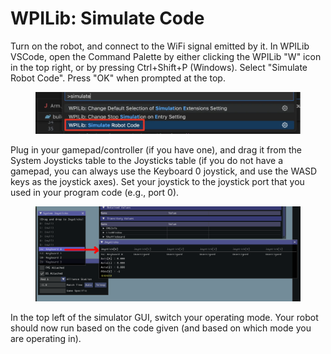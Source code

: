 # WPILib: Simulate Code

Turn on the robot, and connect to the WiFi signal emitted by it.  In WPILib VSCode, open the Command Palette by either clicking the WPILib "W" icon in the top right, or by pressing Ctrl+Shift+P (Windows).  Select "Simulate Robot Code".  Press "OK" when prompted at the top.

<figure><img src="../../.gitbook/assets/wpilib-simulate-robot-code-cmd-palette.png" alt=""><figcaption></figcaption></figure>

Plug in your gamepad/controller (if you have one), and drag it from the System Joysticks table to the Joysticks table (if you do not have a gamepad, you can always use the Keyboard 0 joystick, and use the WASD keys as the joystick axes).  Set your joystick to the joystick port that you used in your program code (e.g., port 0).

<figure><img src="../../.gitbook/assets/wpilib-simulate-set-joystick.PNG" alt=""><figcaption></figcaption></figure>

In the top left of the simulator GUI, switch your operating mode.  Your robot should now run based on the code given (and based on which mode you are operating in).
